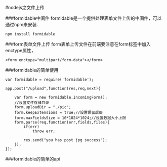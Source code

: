 #nodejs之文件上传

###formidable中间件
formidable是一个提供处理表单文件上传的中间件，可以通过npm来安装.
	
	npm install formidable


###form表单文件上传
form表单上传文件在前端要注意在form标签中加入enctype属性，

	<form enctype="multipart/form-data"></form>

###formidable的简单使用

	var formidable = require('formidable');

	app.post("/upload",function(res,req,next){
	
		var form = new formidable.IncomingForm();
		//设置文件存储目录
		form.uploadDir = "./pic";
		form.keepExtensions = true;//设置保留后缀
		form.maxFieldsSize = 10*1024*1024;//设置数据大小上限
		form.parse(req,function(err,fields,files){
			if(err)
				throw err;

			res.send("you has post jpg success");
		});
	});


###formidable的简单的api
